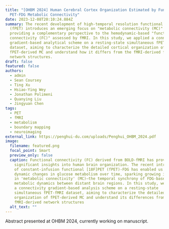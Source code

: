 ```yaml
---
title: "[OHBM 2024] Human Cerebral Cortex Organization Estimated by Functional
  PET-FDG Metabolic Connectivity"
date: 2023-12-08T20:10:24.884Z
summary: The recent development of high-temporal resolution functional PET
  (fPET) introduces an emerging focus on "metabolic connectivity (MC)" ,
  providing a complementary perspective to the hemodynamic-based "functional
  connectivity (FC)" assessed by fMRI. In this study, we applied a connectivity
  gradient-based analytical scheme on a resting-state simultaneous fPET-fMRI
  dataset, aiming to characterize the detailed cortical organization of
  fPET-derived MC and understand how it differs from the fMRI-derived functional
  network structures.
draft: false
featured: false
authors:
  - admin
  - Sean Coursey
  - Ting Xu
  - Hsiao-Ying Wey
  - Jonathan Polimeni
  - Quanying Liu
  - Jingyuan Chen
tags:
  - PET
  - fMRI
  - metabolism
  - boundary mapping
  - neuroimaging
external_link: https://penghui-du.com/uploads/Penghui_OHBM_2024.pdf
image:
  filename: featured.png
  focal_point: Smart
  preview_only: false
  caption: Functional connectivity (FC) derived from BOLD-fMRI has provided
    significant insights into human brain organization. The recent introduction
    of constant-infusion functional [18F]PET (fPET)-FDG has enabled us to track
    dynamic changes in glucose metabolism over time, sparking growing interest
    in 'metabolic connectivity' (MC)—the temporal synchrony of FDG-based
    metabolic dynamics between distant brain regions. In this study, we employed
    a connectivity gradient-based analysis scheme on a resting-state
    simultaneous fPET-fMRI dataset, aiming to characterize the detailed cortical
    organization of fPET-derived MC and understand its differences from
    fMRI-derived network structures
  alt_text: ""
---
```

Abstract presented at OHBM 2024, currently working on manuscript.